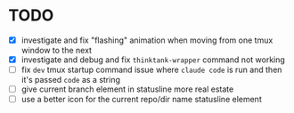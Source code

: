 # TODO

- [x] investigate and fix "flashing" animation when moving from one tmux window to the next
- [x] investigate and debug and fix `thinktank-wrapper` command not working
- [ ] fix `dev` tmux startup command issue where `claude code` is run and then it's passed `code` as a string
- [ ] give current branch element in statusline more real estate
- [ ] use a better icon for the current repo/dir name statusline element
